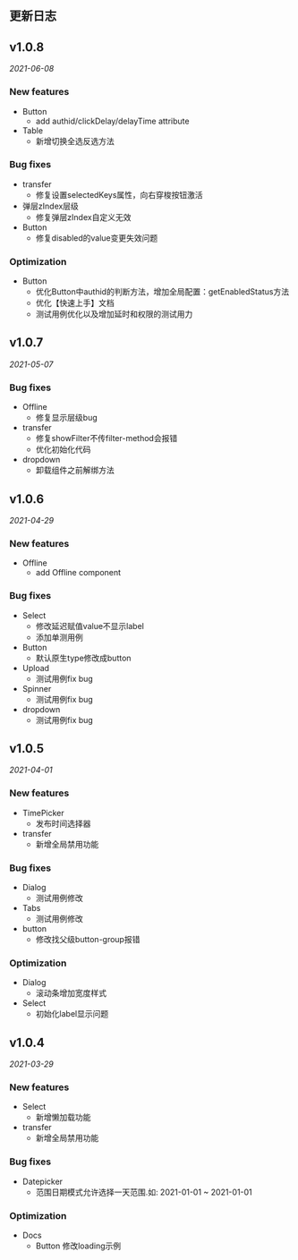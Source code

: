 ## 更新日志 

## v1.0.8

*2021-06-08*

### New features
* Button
    * add authid/clickDelay/delayTime attribute
* Table
    * 新增切换全选反选方法    
### Bug fixes
* transfer
    * 修复设置selectedKeys属性，向右穿梭按钮激活
* 弹层zIndex层级
    * 修复弹层zIndex自定义无效
* Button
    * 修复disabled的value变更失效问题
### Optimization
* Button
    * 优化Button中authid的判断方法，增加全局配置：getEnabledStatus方法
    * 优化【快速上手】文档
    * 测试用例优化以及增加延时和权限的测试用力
    
    
## v1.0.7

*2021-05-07*

### Bug fixes
* Offline
    * 修复显示层级bug  
* transfer
    * 修复showFilter不传filter-method会报错
    * 优化初始化代码
* dropdown
    * 卸载组件之前解绑方法

## v1.0.6

*2021-04-29*

### New features
* Offline
    * add Offline component
### Bug fixes
* Select
    * 修改延迟赋值value不显示label   
    * 添加单测用例
* Button
    * 默认原生type修改成button
* Upload
    * 测试用例fix bug
* Spinner
    * 测试用例fix bug
* dropdown
    * 测试用例fix bug  
    
    
## v1.0.5 

*2021-04-01*

### New features
* TimePicker
    * 发布时间选择器
* transfer
    * 新增全局禁用功能
### Bug fixes
* Dialog
    * 测试用例修改
* Tabs 
    * 测试用例修改
* button 
    * 修改找父级button-group报错
### Optimization
* Dialog
    * 滚动条增加宽度样式
* Select
    * 初始化label显示问题
    
    
## v1.0.4 

*2021-03-29*

### New features

* Select
    * 新增懒加载功能
* transfer
    * 新增全局禁用功能
    
### Bug fixes

* Datepicker
    * 范围日期模式允许选择一天范围.如: 2021-01-01 ~ 2021-01-01
  
### Optimization

* Docs
    * Button 修改loading示例
